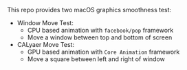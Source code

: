 This repo provides two macOS graphics smoothness test:

- Window Move Test: 
  - CPU based animation with `facebook/pop` framework
  - Move a window between top and bottom of screen
- CALyaer Move Test:
  - GPU based animation with `Core Animation` framework
  - Move a square between left and right of window


